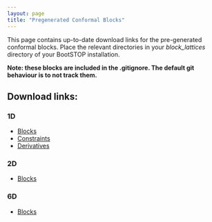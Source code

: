 ```yaml
---
layout: page
title: "Pregenerated Conformal Blocks"
---
```


This page contains up-to-date download links for the pre-generated conformal blocks. Place the relevant directories in your *block_lattices* directory of your BootSTOP installation. 

**Note: these blocks are included in the .gitignore. The default git behaviour is to not track them.**


## Download links:

### 1D
- [Blocks](https://drive.google.com/drive/folders/18eVL5X2yxqqJS7mlDcRN3mMzPadpvllZ)
- [Constraints](https://drive.google.com/drive/folders/1_WOq9MEuUoCs_0a3UddHlLEdVQAsA_2s)
- [Derivatives](https://drive.google.com/drive/folders/1IiZBR_nmQNSdN0e96SNAKsta7JTSlCen)

### 2D
- [Blocks](https://drive.google.com/drive/folders/114JGi6wIlUMcpjKt3xaevUrp4kG3xzJK)

### 6D
- [Blocks](https://drive.google.com/drive/folders/1srpwgnTxjzd_WiLRNYspzCDXKuOvwHLl)
